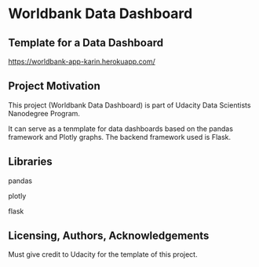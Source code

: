 # **Worldbank Data Dashboard**

## **Template for a Data Dashboard**

https://worldbank-app-karin.herokuapp.com/

## **Project Motivation**

This project (Worldbank Data Dashboard) is part of Udacity Data Scientists Nanodegree Program.

It can serve as a tenmplate for data dashboards based on the pandas framework and Plotly graphs. 
The backend framework used is Flask.


## **Libraries**

pandas

plotly

flask


## **Licensing, Authors, Acknowledgements**
Must give credit to Udacity for the template of this project.
